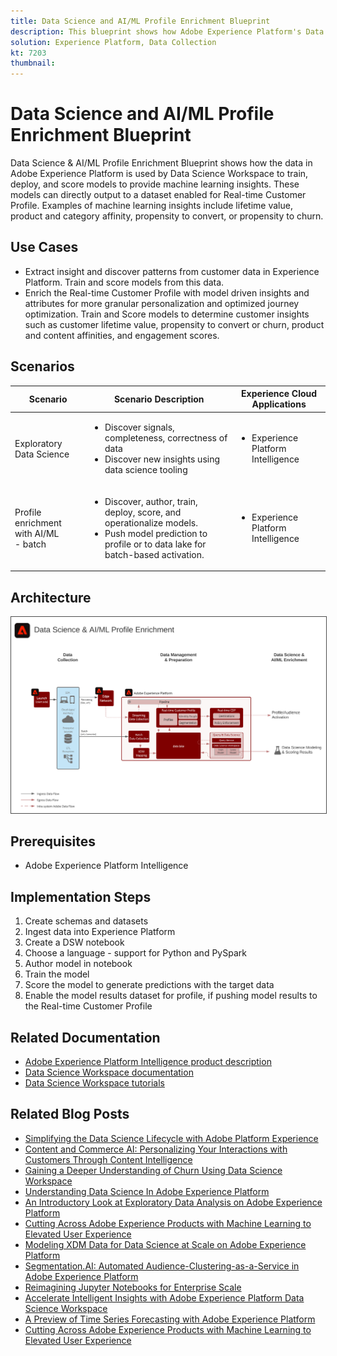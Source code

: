 ```yaml
---
title: Data Science and AI/ML Profile Enrichment Blueprint
description: This blueprint shows how Adobe Experience Platform's Data Science Workspace can use data within Experience Platform to train, deploy, and score models to provide machine learning insights from the data.
solution: Experience Platform, Data Collection
kt: 7203
thumbnail: 
---
```


# Data Science and AI/ML Profile Enrichment Blueprint

Data Science & AI/ML Profile Enrichment Blueprint shows how the data in Adobe Experience Platform is used by Data Science Workspace to train, deploy, and score models to provide machine learning insights. These models can directly output to a dataset enabled for Real-time Customer Profile. Examples of machine learning insights include lifetime value, product and category affinity, propensity to convert, or propensity to churn. 

## Use Cases

* Extract insight and discover patterns from customer data in Experience Platform. Train and score models from this data.
* Enrich the Real-time Customer Profile with model driven insights and attributes for more granular personalization and optimized journey optimization.
Train and Score models to determine customer insights such as customer lifetime value, propensity to convert or churn, product and content affinities, and engagement scores. 

## Scenarios

| Scenario | Scenario Description | Experience Cloud Applications |
|---|---|---|
|Exploratory Data Science | <ul><li>Discover signals, completeness, correctness of data</li><li>Discover new insights using data science tooling</li></ul> | <ul><li>Experience Platform Intelligence</li></ul> |
|Profile enrichment with AI/ML<br> - batch | <ul><li>Discover, author, train, deploy, score, and operationalize models.</li><li>Push model prediction to profile or to data lake for batch-based activation.</li></ul> | <ul><li>Experience Platform Intelligence</li></ul> |

## Architecture

<img src="assets/datascience.svg" alt="Reference Architecture for the Data Science and AI/ML Profile Enrichment Blueprint" style="border:1px solid #4a4a4a" />

## Prerequisites

* Adobe Experience Platform Intelligence

## Implementation Steps

1. Create schemas and datasets
1. Ingest data into Experience Platform
1. Create a DSW notebook
1. Choose a language - support for Python and PySpark
1. Author model in notebook
1. Train the model
1. Score the model to generate predictions with the target data
1. Enable the model results dataset for profile, if pushing model results to the Real-time Customer Profile

## Related Documentation

* [Adobe Experience Platform Intelligence product description](https://helpx.adobe.com/legal/product-descriptions/adobe-experience-platform-intelligence---product-description.html)
* [Data Science Workspace documentation](https://experienceleague.adobe.com/docs/experience-platform/data-science-workspace/home.html?lang=en)
* [Data Science Workspace tutorials](https://experienceleague.adobe.com/docs/platform-learn/tutorials/data-science-workspace/understanding-data-science-workspace.html)

## Related Blog Posts

* [Simplifying the Data Science Lifecycle with Adobe Platform Experience](https://medium.com/adobetech/simplifying-the-data-science-lifecycle-with-adobe-platform-experience-8ea4f056d82f)
* [Content and Commerce AI: Personalizing Your Interactions with Customers Through Content Intelligence](https://medium.com/adobetech/content-and-commerce-ai-personalizing-your-interactions-with-customers-through-content-intelligence-dc182601deab)
* [Gaining a Deeper Understanding of Churn Using Data Science Workspace](https://medium.com/adobetech/gaining-a-deeper-understanding-of-churn-using-data-science-workspace-18a2190e0cf3)
* [Understanding Data Science In Adobe Experience Platform](https://medium.com/adobetech/understanding-data-science-in-adobe-experience-platform-5bce5a17b42)
* [An Introductory Look at Exploratory Data Analysis on Adobe Experience Platform](https://medium.com/adobetech/an-introductory-look-at-exploratory-data-analysis-on-adobe-experience-platform-1bfce7501d9a)
* [Cutting Across Adobe Experience Products with Machine Learning to Elevated User Experience](https://medium.com/adobetech/cutting-across-adobe-experience-products-with-machine-learning-to-elevated-user-experience-7c85000510d1)
* [Modeling XDM Data for Data Science at Scale on Adobe Experience Platform](https://medium.com/adobetech/modeling-xdm-data-for-data-science-at-scale-on-adobe-experience-platform-222bb2a6dbf7)
* [Segmentation.AI: Automated Audience-Clustering-as-a-Service in Adobe Experience Platform](https://medium.com/adobetech/segmentation-ai-automated-audience-clustering-as-a-service-in-adobe-experience-platform-261f4099462c)
* [Reimagining Jupyter Notebooks for Enterprise Scale](https://medium.com/adobetech/reimagining-jupyter-notebooks-for-enterprise-scale-8bc6340d504a)
* [Accelerate Intelligent Insights with Adobe Experience Platform Data Science Workspace](https://medium.com/adobetech/accelerate-intelligent-insights-with-adobe-experience-platform-data-science-workspace-89538bacbbea)
* [A Preview of Time Series Forecasting with Adobe Experience Platform](https://medium.com/adobetech/preview-of-time-series-forecasting-with-adobe-experience-platform-38a2fc778e89)
* [Cutting Across Adobe Experience Products with Machine Learning to Elevated User Experience](https://medium.com/adobetech/cutting-across-adobe-experience-products-with-machine-learning-to-elevated-user-experience-7c85000510d1)



